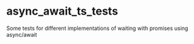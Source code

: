 # async_await_ts_tests
Some tests for different implementations of waiting with promises using async/await
